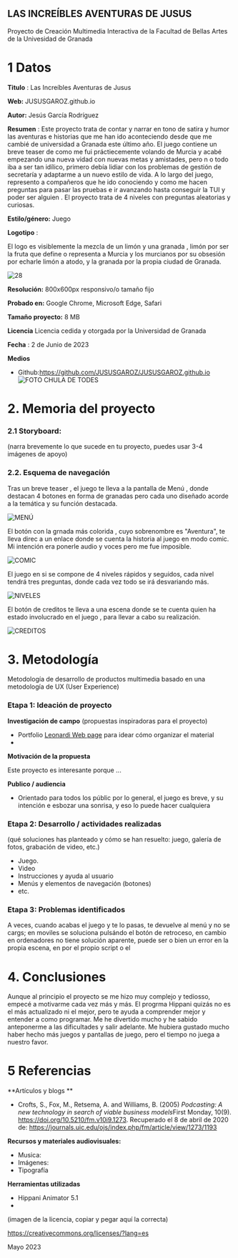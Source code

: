 ##  LAS INCREÍBLES AVENTURAS DE JUSUS 

Proyecto de Creación Multimedia Interactiva de la  Facultad de Bellas Artes de la Univesidad de Granada



# 1 Datos 



**Titulo** : Las Increíbles  Aventuras de Jusus

**Web:**   JUSUSGAROZ.github.io

**Autor:**  Jesús García Rodríguez

**Resumen** : Este proyecto  trata de contar y narrar en tono de satira y humor las aventuras e historias que me han ido aconteciendo desde que me cambié de universidad a Granada este último año. El juego contiene un breve teaser de como me fui práctiecemente volando de Murcia y acabé empezando una nueva vidad con nuevas metas y amistades, pero n o todo iba a ser tan idílico, primero debía lidiar con los problemas de gestión  de secretaría y adaptarme a un nuevo estilo de vida. 
A lo largo del juego, represento a compañeros que  he ido conociendo y como me hacen preguntas para pasar las pruebas e ir avanzando hasta conseguir la TUI y poder ser alguien .  El proyecto trata de 4 niveles con preguntas aleatorias y  curiosas.  

**Estilo/género:**  Juego 

**Logotipo** : 

El logo es visiblemente la mezcla de un limón y una granada , limón por ser la fruta que define o representa a Murcia y los murcianos por su obsesión por echarle limón a atodo, y la granada por la propia ciudad de Granada.


![28](https://github.com/JUSUSGAROZ/JUSUSGAROZ.github.io/assets/134589004/187a2d21-18f0-41dd-ae1c-f3febbf29e35)


**Resolución:** 800x600px responsivo/o tamaño fijo

**Probado en:**   Google Chrome, Microsoft Edge, Safari

**Tamaño proyecto:** 8 MB

**Licencia** Licencia cedida y otorgada por la Universidad de Granada

**Fecha** : 2 de Junio de 2023 

**Medios**

- Github:https://github.com/JUSUSGAROZ/JUSUSGAROZ.github.io 
![FOTO CHULA DE TODES](https://github.com/JUSUSGAROZ/JUSUSGAROZ.github.io/assets/134589004/9047a88f-e915-4a10-91b2-23c00e2cf237)


# 2. Memoria del proyecto 

### 2.1 Storyboard: 



(narra brevemente lo que sucede en tu proyecto, puedes usar 3-4 imágenes de apoyo)



### 2.2. Esquema de navegación 
Tras un breve teaser , el juego te lleva a la pantalla de Menú , donde destacan 4 botones en forma de granadas pero cada uno diseñado acorde a la temática y su función destacada. 

![MENÚ](https://github.com/JUSUSGAROZ/JUSUSGAROZ.github.io/assets/134589004/2520e8e5-1404-4b1d-8be6-b211d1093cee)

El botón con la grnada más colorida , cuyo sobrenombre es "Aventura", te lleva direc a un enlace donde se cuenta la historia al juego en modo comic. Mi intención era ponerle audio y voces pero me fue imposible.

![COMIC](https://github.com/JUSUSGAROZ/JUSUSGAROZ.github.io/assets/134589004/18e1971b-e9ae-41ba-bfc8-261feaec466e)

El juego en si se compone de 4 niveles rápidos y seguidos, cada nivel tendrá tres preguntas, donde cada vez todo se
irá desvariando más. 

![NIVELES](https://github.com/JUSUSGAROZ/JUSUSGAROZ.github.io/assets/134589004/1ec6d47f-714b-48b0-b5a0-c780fd0c8060)

El botón de creditos  te lleva a una escena donde se te cuenta quien ha estado involucrado en el juego , para llevar a cabo su realización. 

![CREDITOS](https://github.com/JUSUSGAROZ/JUSUSGAROZ.github.io/assets/134589004/3f220b58-e13a-40a9-bfda-f5a6cb80bbde)


# 3. Metodología

Metodología de desarrollo de productos multimedia basado en una metodología de UX (User Experience)



### Etapa 1: Ideación de proyecto

**Investigación de campo** (propuestas inspiradoras para el proyecto)

- Portfolio [Leonardi Web page](http://www.rleonardi.com/interactive-resume/) para idear cómo organizar el material
- 



**Motivación de la propuesta** 

Este  proyecto es interesante porque ... 



**Publico / audiencia**

- Orientado para todos los públic por lo general, el juego es breve, y su intención e esbozar una sonrisa, y eso lo puede hacer cualquiera





### Etapa 2: Desarrollo / actividades realizadas

(qué soluciones has planteado y cómo se han resuelto: juego, galería de fotos, grabación de video, etc.)

- Juego. 
- Video 
- Instrucciones y ayuda al usuario 
- Menús y elementos de navegación (botones)
- etc.



### Etapa 3: Problemas identificados

A veces, cuando acabas el juego y te lo pasas, te devuelve al menú y no se cargs; en moviles se soluciona  pulsándo el botón de retroceso, en cambio en ordenadores no tiene solución aparente, puede ser o bien un error en la propia escena, en por el propio script o el 



# 4. Conclusiones 

Aunque al principio el proyecto se me hizo muy complejo y tediosso, empecé a motivarme cada vez más y más. El progrma Hippani quizás no es el más actualizado ni el mejor, pero te ayuda a comprender mejor y entender a como programar.
Me he divertido mucho y he sabido anteponerme a las dificultades y salir adelante. Me hubiera gustado mucho haber hecho más juegos y pantallas  de juego, pero el tiempo no juega a nuestro favor. 







# 5 Referencias 

**Artículos y blogs ** 

- Crofts, S., Fox, M., Retsema, A. and Williams, B. (2005) *Podcasting: A new technology in search of viable business models*First Monday, 10(9). https://doi.org/10.5210/fm.v10i9.1273. Recuperado el 8 de abril de 2020 de: https://journals.uic.edu/ojs/index.php/fm/article/view/1273/1193

**Recursos y materiales audiovisuales:**

* Musica:  
* Imágenes:  
* Tipografía

**Herramientas utilizadas**

- Hippani Animator 5.1
- 



(imagen de la licencia, copiar y pegar aquí la correcta)

https://creativecommons.org/licenses/?lang=es

Mayo 2023
